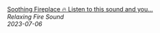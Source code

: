 <!--2024-01-14 01:04:00-->
<div class="yb">
  <a class="nodecor" href="/posts.html?relaks/soothing_fireplace_listen_to_this_sound_and_you_will_fall_asleep_easily">
    <img class="preview" data-videoid="7qDGepkMXio" src="https://i.ytimg.com/vi/7qDGepkMXio/hqdefault.jpg" align="middle" alt="">
  </a>
  <div class="inlbl text">
    <a class="nodecor" href="/posts.html?relaks/soothing_fireplace_listen_to_this_sound_and_you_will_fall_asleep_easily">Soothing Fireplace 🔥 Listen to this sound and you...</a><br>
    <i class="smaller2">Relaxing Fire Sound</i><br>
    <i class="smaller3">2023-07-06</i>
  </div>
</div>
